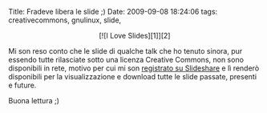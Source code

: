 Title: Fradeve libera le slide ;)
Date:  2009-09-08 18:24:06
tags: creativecommons, gnulinux, slide,

<center>[![I Love Slides][1]][2]</center></center>


Mi son reso conto che le slide di qualche talk che ho tenuto sinora, pur
essendo tutte rilasciate sotto una licenza Creative Commons, non sono
disponibili in rete, motivo per cui mi son [registrato su Slideshare][3] e lì renderò
disponibili per la visualizzazione e download tutte le slide passate, presenti
e future.


Buona lettura ;)

   [1]: http://dl.dropbox.com/u/369614/blog/img_red/54456759_8e3b63ea3c.jpg

   [2]: http://www.flickr.com/photos/vox/54456759/

   [3]: http://www.slideshare.net/fradeve
